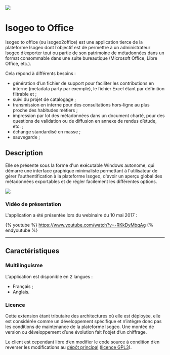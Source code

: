 ![](http://www.isogeo.com/images/logo.png)

# Isogeo to Office

Isogeo to office \(ou isogeo2office\) est une application tierce de la plateforme Isogeo dont l’objectif est de permettre à un administrateur Isogeo d’exporter tout ou partie de son patrimoine de métadonnées dans un format consommable dans une suite bureautique \(Microsoft Office, Libre Office, etc.\).

Cela répond à différents besoins :

* génération d’un fichier de support pour faciliter les contributions en interne \(metadata party par exemple\), le fichier Excel étant par définition filtrable et ;
* suivi du projet de catalogage ;
* transmission en interne pour des consultations hors-ligne au plus proche des habitudes métiers ;
* impression par lot des métadonnées dans un document charté, pour des questions de validation ou de diffusion en annexe de rendus d’étude, etc. ;
* échange standardisé en masse ;
* sauvegarde ;

## Description

Elle se présente sous la forme d'un exécutable Windows autonome, qui démarre une interface graphique minimaliste permettant à l'utilisateur de gérer l'authentification à la plateforme Isogeo, d'avoir un aperçu global des métadonnées exportables et de régler facilement les différentes options.

![](http://help.isogeo.com/fr/images/isogeo2office_UI_French_English.png)

### Vidéo de présentation

L'application a été présentée lors du webinaire du 10 mai 2017 :

{% youtube %}
https://www.youtube.com/watch?v=-RKkDyMbqAg
{% endyoutube %}

---

## Caractéristiques

### Multilinguisme

L'application est disponible en 2 langues :

* Français ;
* Anglais.

### Licence

Cette extension étant tributaire des architectures où elle est déployée, elle est considérée comme un développement spécifique et n’intègre donc pas les conditions de maintenance de la plateforme Isogeo. Une montée de version ou développement d’une évolution fait l’objet d’un chiffrage.

Le client est cependant libre d’en modifier le code source à condition d’en reverser les modifications au [dépôt principal](https://bitbucket.org/isogeo/isogeo-2-office) \([licence GPL3](https://www.gnu.org/licenses/gpl-3.0.txt)\).

